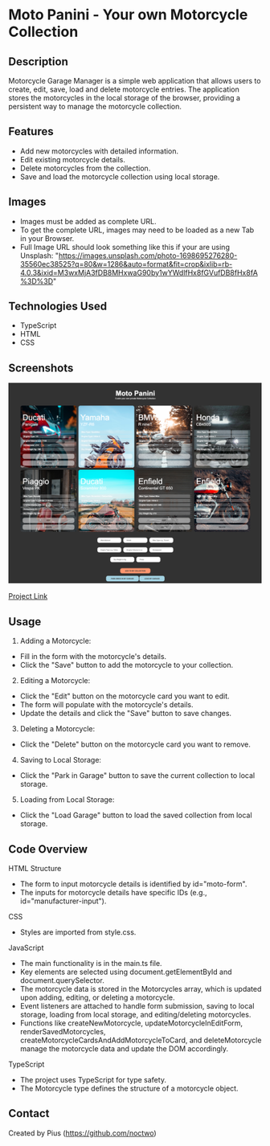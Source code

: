 # Moto Panini - Your own Motorcycle Collection

## Description

Motorcycle Garage Manager is a simple web application that allows users to create, edit, save, load and delete motorcycle entries. The application stores the motorcycles in the local storage of the browser, providing a persistent way to manage the motorcycle collection.

## Features

- Add new motorcycles with detailed information.
- Edit existing motorcycle details.
- Delete motorcycles from the collection.
- Save and load the motorcycle collection using local storage.

## Images

- Images must be added as complete URL.
- To get the complete URL, images may need to be loaded as a new Tab in your Browser.
- Full Image URL should look something like this if your are using Unsplash: "https://images.unsplash.com/photo-1698695276280-35560ec38525?q=80&w=1286&auto=format&fit=crop&ixlib=rb-4.0.3&ixid=M3wxMjA3fDB8MHxwaG90by1wYWdlfHx8fGVufDB8fHx8fA%3D%3D"

## Technologies Used

- TypeScript
- HTML
- CSS

## Screenshots

![Example screenshot](/src/img/moto-panini-screen.png)

[Project Link](https://noctwo.github.io/project-moto-panini/)


## Usage
1. Adding a Motorcycle:

- Fill in the form with the motorcycle's details.
- Click the "Save" button to add the motorcycle to your collection.

2. Editing a Motorcycle:

- Click the "Edit" button on the motorcycle card you want to edit.
- The form will populate with the motorcycle's details.
- Update the details and click the "Save" button to save changes.

3. Deleting a Motorcycle:

- Click the "Delete" button on the motorcycle card you want to remove.

4. Saving to Local Storage:

- Click the "Park in Garage" button to save the current collection to local storage.

5. Loading from Local Storage:

- Click the "Load Garage" button to load the saved collection from local storage.


## Code Overview

HTML Structure
- The form to input motorcycle details is identified by id="moto-form".
- The inputs for motorcycle details have specific IDs (e.g., id="manufacturer-input").


CSS
- Styles are imported from style.css.


JavaScript
- The main functionality is in the main.ts file.
- Key elements are selected using document.getElementById and document.querySelector.
- The motorcycle data is stored in the Motorcycles array, which is updated upon adding, editing, or deleting a motorcycle.
- Event listeners are attached to handle form submission, saving to local storage, loading from local storage, and editing/deleting motorcycles.
- Functions like createNewMotorcycle, updateMotorcycleInEditForm, renderSavedMotorcycles, createMotorcycleCardsAndAddMotorcycleToCard, and deleteMotorcycle manage the motorcycle data and update the DOM accordingly.


TypeScript
- The project uses TypeScript for type safety.
- The Motorcycle type defines the structure of a motorcycle object.


## Contact

Created by Pius (https://github.com/noctwo)
